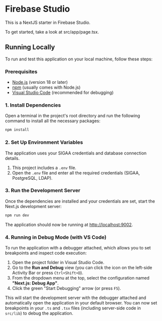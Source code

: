 # Firebase Studio

This is a NextJS starter in Firebase Studio.

To get started, take a look at src/app/page.tsx.

## Running Locally

To run and test this application on your local machine, follow these steps:

### Prerequisites

- [Node.js](https://nodejs.org/) (version 18 or later)
- [npm](https://www.npmjs.com/) (usually comes with Node.js)
- [Visual Studio Code](https://code.visualstudio.com/) (recommended for debugging)

### 1. Install Dependencies

Open a terminal in the project's root directory and run the following command to install all the necessary packages:

```bash
npm install
```

### 2. Set Up Environment Variables

The application uses your SIGAA credentials and database connection details.

1.  This project includes a `.env` file.
2.  Open the `.env` file and enter all the required credentials (SIGAA, PostgreSQL, LDAP).

### 3. Run the Development Server

Once the dependencies are installed and your credentials are set, start the Next.js development server:

```bash
npm run dev
```

The application should now be running at [http://localhost:9002](http://localhost:9002).

### 4. Running in Debug Mode (with VS Code)

To run the application with a debugger attached, which allows you to set breakpoints and inspect code execution:

1.  Open the project folder in Visual Studio Code.
2.  Go to the **Run and Debug** view (you can click the icon on the left-side Activity Bar or press `Ctrl+Shift+D`).
3.  From the dropdown menu at the top, select the configuration named **"Next.js: Debug App"**.
4.  Click the green "Start Debugging" arrow (or press `F5`).

This will start the development server with the debugger attached and automatically open the application in your default browser. You can now set breakpoints in your `.ts` and `.tsx` files (including server-side code in `src/lib`) to debug the application.
